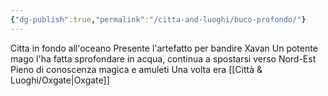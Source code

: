 ```yaml
---
{"dg-publish":true,"permalink":"/citta-and-luoghi/buco-profondo/"}
---
```


Citta in fondo all'oceano
Presente l'artefatto per bandire Xavan
Un potente mago l'ha fatta sprofondare in acqua, continua a spostarsi verso Nord-Est
Pieno di conoscenza magica e amuleti
Una volta era [[Città & Luoghi/Oxgate\|Oxgate]] 